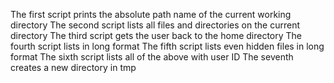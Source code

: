The first script prints the absolute path name of the current working directory
The second script lists all files and directories on the current directory
The third script  gets the user back to the home directory
The fourth script lists in long format
The fifth script lists even hidden files in long format
The sixth script lists all of the above with user ID
The seventh creates a new directory in tmp
